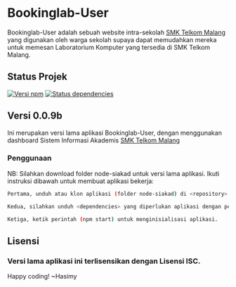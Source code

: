 # Bookinglab-User

Bookinglab-User adalah sebuah website intra-sekolah [SMK Telkom Malang](https://smktelkom-mlg.sch.id/) yang digunakan oleh warga sekolah supaya dapat memudahkan mereka untuk memesan Laboratorium Komputer yang tersedia di SMK Telkom Malang.

## Status Projek

[![Versi npm](https://img.shields.io/npm/v/npm.svg)](https://www.npmjs.com/)
[![Status dependencies](https://img.shields.io/hackage-deps/v/lens.svg)](https://github.com/hasimy-as/Bookinglab-User/tree/siakad-lama)

## Versi 0.0.9b
Ini merupakan versi lama aplikasi Bookinglab-User, dengan menggunakan dashboard Sistem Informasi Akademis [SMK Telkom Malang](https://smktelkom-mlg.sch.id/)

### Penggunaan

NB: Silahkan download folder node-siakad untuk versi lama aplikasi.
Ikuti instruksi dibawah untuk membuat aplikasi bekerja:

```sh
Pertama, unduh atau klon aplikasi (folder node-siakad) di <repository> ini.

Kedua, silahkan unduh <dependencies> yang diperlukan aplikasi dengan perintah (npm install --save) di CLI anda.

Ketiga, ketik perintah (npm start) untuk menginisialisasi aplikasi.

```

## Lisensi
### Versi lama aplikasi ini terlisensikan dengan Lisensi ISC.

Happy coding!
~Hasimy
